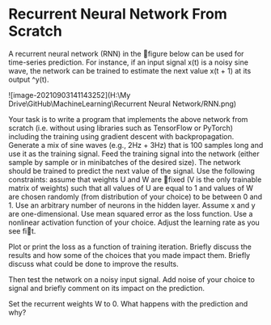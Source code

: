 # Recurrent Neural Network From Scratch

A recurrent neural network (RNN) in the figure below can be used
for time-series prediction. For instance, if an input signal x(t) is a noisy sine wave, the network
can be trained to estimate the next value x(t + 1) at its output ^y(t).



![image-20210903141143252](H:\My Drive\GitHub\MachineLearning\Recurrent Neural Network/RNN.png)



Your task is to write a program that implements the above network from scratch (i.e. without
using libraries such as TensorFlow or PyTorch) including the training using gradient descent with
backpropagation. Generate a mix of sine waves (e.g., 2Hz + 3Hz) that is 100 samples long and
use it as the training signal. Feed the training signal into the network (either sample by sample
or in minibatches of the desired size). The network should be trained to predict the next value of the signal. Use the following constraints: assume that weights U and W are fixed (V is the only
trainable matrix of weights) such that all values of U are equal to 1 and values of W are chosen
randomly (from distribution of your choice) to be between 0 and 1. Use an arbitrary number of
neurons in the hidden layer. Assume x and y are one-dimensional. Use mean squared error as the loss function. Use a nonlinear activation function of your choice. Adjust the learning rate as you see fit.

Plot or print the loss as a function of training iteration. Briefly discuss the results and how some
of the choices that you made impact them. Briefly discuss what could be done to improve the results.

Then test the network on a noisy input signal. Add noise of your choice to signal and briefly
comment on its impact on the prediction.

Set the recurrent weights W to 0. What happens with the prediction and why?